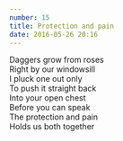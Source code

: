 ```yaml
---
number: 15
title: Protection and pain
date: 2016-05-26 20:16
---
```


Daggers grow from roses<br>
Right by our windowsill<br>
I pluck one out only<br>
To push it straight back<br>
Into your open chest<br>
Before you can speak<br>
The protection and pain<br>
Holds us both together<br>